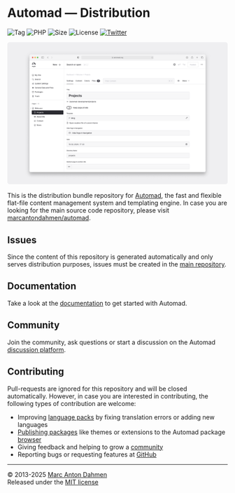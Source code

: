 # Automad &mdash; Distribution

![Tag](https://img.shields.io/github/v/tag/automadcms/automad-dist?include_prereleases&sort=semver&color=222222)
![PHP](https://img.shields.io/packagist/dependency-v/automad/automad/php?version=dev-master&color=222222)
![Size](https://img.shields.io/github/languages/code-size/marcantondahmen/automad?color=222222)
![License](https://img.shields.io/github/license/marcantondahmen/automad?color=222222)
[![Twitter](https://img.shields.io/twitter/follow/automadcms?label=Follow)](https://twitter.com/automadcms)

![](https://raw.githubusercontent.com/marcantondahmen/media-files/master/automad-v2/readme-light.png)

This is the distribution bundle repository for [Automad](https://automad.org), the fast and flexible flat-file content management system and templating engine.
In case you are looking for the main source code repository, please visit [marcantondahmen/automad](https://github.com/marcantondahmen/automad).

## Issues

Since the content of this repository is generated automatically and only serves distribution purposes, issues must be created in the [main repository](https://github.com/marcantondahmen/automad/issues).

## Documentation

Take a look at the [documentation](https://automad.org) to get started with Automad.

## Community

Join the community, ask questions or start a discussion on the Automad [discussion platform](https://automad.org/discuss).

## Contributing

Pull-requests are ignored for this repository and will be closed automatically. However, in case you are interested in contributing, the following types of contribution are welcome:

- Improving [language packs](https://github.com/automadcms/automad-language-packs) by fixing translation errors or adding new languages
- [Publishing packages](https://automad.org/developer-guide/publishing-packages) like themes or extensions to the Automad package [browser](https://packages.automad.org)
- Giving feedback and helping to grow a [community](https://automad.org/discuss)
- Reporting bugs or requesting features at [GitHub](https://github.com/marcantondahmen/automad/issues)

---

© 2013-2025 [Marc Anton Dahmen](https://marcdahmen.de)  
Released under the [MIT license](https://automad.org/license)
